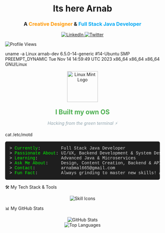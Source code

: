  
</pre>

<h1 align="center">Its here <strong> Arnab </strong></h1>
<h3 align="center">A <span style="color:#ff9800;">Creative Designer</span> & <span style="color:#03a9f4;">Full Stack Java Developer</span></h3>

<p align="center">
<a href="https://www.linkedin.com/in/arnab-mal-74454127a/">
<img src="https://img.shields.io/badge/-LinkedIn-0072b1?style=for-the-badge&logo=linkedin&logoColor=white" alt="LinkedIn">
</a>
<a href="https://twitter.com/arnabmaal">
<img src="https://img.shields.io/twitter/follow/arnabmaal?logo=twitter&style=for-the-badge" alt="Twitter" />
</a>
</p>

<img src="https://komarev.com/ghpvc/?username=arnazz10&label=Profile%20Views&color=0e75b6&style=flat" alt="Profile Views" />

</div>

uname -a
Linux arnab-dev 6.5.0-14-generic #14-Ubuntu SMP PREEMPT_DYNAMIC Tue Nov 14 14:59:49 UTC 2023 x86_64 x86_64 x86_64 GNU/Linux

<!-- Linux Mint Logo - Minimal & Centered -->
<div align="center">
  <a href="https://linuxmint.com" target="_blank">
    <img src="https://upload.wikimedia.org/wikipedia/commons/3/3f/Linux_Mint_logo_without_wordmark.svg" alt="Linux Mint Logo" width="100" style="margin-bottom: 10px;">
  </a>

  <h2 style="color: #4CAF50; font-weight: bold; margin: 10px 0;"> I Built my own OS</h2>
  <p style="color: #90a4ae; font-style: italic;">Hacking from the green terminal ⚡</p>
</div>


cat /etc/motd
<pre style="background-color:#1e1e1e; color:#dcdcdc; padding: 1em; border-radius: 5px; font-family: 'Courier New', Courier, monospace;">
> <span style="color:#00FF00;">Currently</span>:        Full Stack Java Developer
> <span style="color:#00FF00;">Passionate About</span>: UI/UX, Backend Development & System Design
> <span style="color:#00FF00;">Learning</span>:         Advanced Java & Microservices
> <span style="color:#00FF00;">Ask Me About</span>:     Design, Content Creation, Backend & APIs
> <span style="color:#00FF00;">Contact</span>:          arnabmal665@gmail.com
> <span style="color:#00FF00;">Fun Fact</span>:         Always grinding to master new skills! 🚀
</pre>



🛠️ My Tech Stack & Tools

<p align="center">
<img src="https://skillicons.dev/icons?i=java,spring,react,c,cpp,py,ts,js,css,nextjs,vue,figma,photoshop,illustrator,xd,mysql,postgres,mongodb,hibernate,nodejs,kafka,docker,kubernetes,aws,gcp,azure,git,github,vscode,linux,linuxmint" alt="Skill Icons"/>
</p>

📊 My GitHub Stats

<div align="center">
<img src="https://github-readme-stats.vercel.app/api?username=Arnazz10&show_icons=true&theme=dracula&hide_border=true&count_private=true&include_all_commits=true" alt="GitHub Stats">
<br>
<img src="https://github-readme-stats.vercel.app/api/top-langs/?username=Arnazz10&layout=compact&theme=dracula&hide_border=true" alt="Top Languages">
</div>


